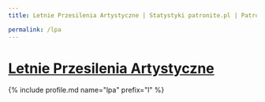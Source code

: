 ```yaml
---
title: Letnie Przesilenia Artystyczne | Statystyki patronite.pl | Patromierz

permalink: /lpa
---
```


# [Letnie Przesilenia Artystyczne](https://patronite.pl/lpa)

{% include profile.md name="lpa" prefix="l" %}
